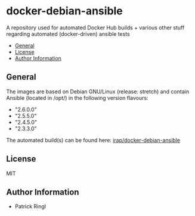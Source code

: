# docker-debian-ansible

A repository used for automated Docker Hub builds + various other stuff regarding automated (docker-driven) ansible tests

<!-- toc -->

- [General](#general)
- [License](#license)
- [Author Information](#author-information)

<!-- tocstop -->

## General

The images are based on Debian GNU/Linux (release: stretch) and contain Ansible (located in /opt/) in the following version flavours:
  - "2.6.0.0"
  - "2.5.5.0"
  - "2.4.5.0"
  - "2.3.3.0"

The automated build(s) can be found here: [irap/docker-debian-ansible](https://hub.docker.com/r/irap/docker-debian-ansible/)

## License

MIT

## Author Information

* Patrick Ringl
